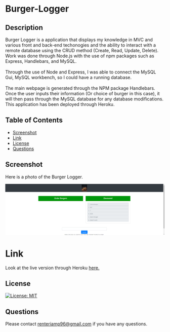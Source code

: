 # Burger-Logger

## **Description**
Burger Logger is a application that displays my knowledge in MVC and various front and back-end techonogies and the ability to interact with a remote database using the CRUD method (Create, Read, Update, Delete). Work was done through Node.js with the use of npm packages such as Express, Handlebars, and MySQL.
<br> <br>
Through the use of Node and Express, I was able to connect the MySQL Gui, MySQL workbench, so I could have a running database.
<br> <br>
The main webpage is generated through the NPM package Handlebars. Once the user inputs their information (Or choice of burger in this case), it will then pass through the MySQL database for any database modifications. This application has been deployed through Heroku. 

## Table of Contents

* [Screenshot](#screenshot)
* [Link](#link)
* [License](#license)
* [Questions](#questions)

## **Screenshot**

Here is a photo of the Burger Logger.

![Burger-Logger](public\assets\img\burgerScreenshot.png)

# Link
Look at the live version through Heroku [here.](https://burger-app-node-handlebars.herokuapp.com/)


## **License**

[![License: MIT](https://img.shields.io/badge/License-MIT-yellow.svg)](https://opensource.org/licenses/MIT)


## **Questions**

Please contact <renteriamp96@gmail.com> if you have any questions.